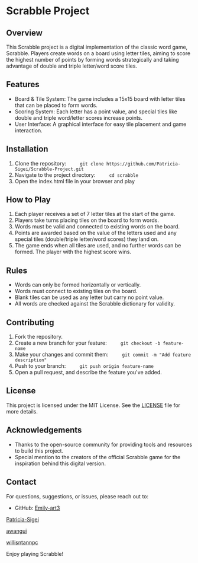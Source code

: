 # Scrabble Project 

## Overview
This Scrabble project is a digital implementation of the classic word game, Scrabble. Players create words on a board using letter tiles, aiming to score the highest number of points by forming words strategically and taking advantage of double and triple letter/word score tiles. 

## Features
- Board & Tile System: The game includes a 15x15 board with letter tiles that can be placed to form words.
- Scoring System: Each letter has a point value, and special tiles like double and triple word/letter scores increase points.
- User Interface: A graphical interface for easy tile placement and game interaction. 

## Installation 

1. Clone the repository:
   ```
   git clone https://github.com/Patricia-Sigei/Scrabble-Project.git
   ```
2. Navigate to the project directory:
   ```
   cd scrabble
   ```
3. Open the index.html file in your browser and play 

## How to Play
1. Each player receives a set of 7 letter tiles at the start of the game.
2. Players take turns placing tiles on the board to form words.
3. Words must be valid and connected to existing words on the board.
4. Points are awarded based on the value of the letters used and any special tiles (double/triple letter/word scores) they land on.
5. The game ends when all tiles are used, and no further words can be formed. The player with the highest score wins. 

## Rules
- Words can only be formed horizontally or vertically.
- Words must connect to existing tiles on the board.
- Blank tiles can be used as any letter but carry no point value.
- All words are checked against the Scrabble dictionary for validity. 

## Contributing
1. Fork the repository.
2. Create a new branch for your feature:
   ```
   git checkout -b feature-name
   ```
3. Make your changes and commit them:
   ```
   git commit -m "Add feature description"
   ```
4. Push to your branch:
   ```
   git push origin feature-name
   ```
5. Open a pull request, and describe the feature you've added. 

## License
This project is licensed under the MIT License. See the [LICENSE](LICENSE) file for more details. 

## Acknowledgements
- Thanks to the open-source community for providing tools and resources to build this project.
- Special mention to the creators of the official Scrabble game for the inspiration behind this digital version. 

## Contact
For questions, suggestions, or issues, please reach out to:
- GitHub: 
[Emily-art3](https://github.com/Emily-art3) 

[Patricia-Sigei](https://github.com/Patricia-Sigei) 

[awangui](https://github.com/awangui) 

[willisntannpc](https://github.com/willisntannpc) 

Enjoy playing Scrabble!
